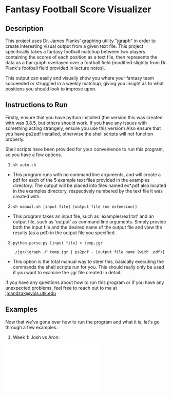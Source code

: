 # Fantasy Football Score Visualizer

## Description
This project uses Dr. James Planks' graphing utility "jgraph" in order to create interesting visual output from a given text file. This project specifically takes a fantasy football matchup between two players containing the scores of each position as a text file, then represents the data as a bar graph overlayed over a football field (modified slightly from Dr. Plank's football field provided in lecture notes).

This output can easily and visually show you where your fantasy team succeeded or struggled in a weekly matchup, giving you insight as to what positions you should look to improve upon.

## Instructions to Run

Firstly, ensure that you have python installed (the version this was created with was 3.8.5, but others should work. If you have any issues with something acting strangely, ensure you use this version) Also ensure that you have ps2pdf installed, otherwise the shell scripts will not function properly.

Shell scripts have been provided for your convenience to run this program, so you have a few options.

1. `sh auto.sh`
 - This program runs with no command line arguments, and will create a pdf for each of the 5 example text files provided in the examples directory. The output will be placed into files named ex*.pdf also located in the examples directory, respectively numbered by the text file it was created with.

 2. `sh manual.sh [input file] [output file (no extension)]`
 - This program takes an input file, such as 'examples/ex1.txt' and an output file, such as 'output' as command line arguments. Simply provide both the input file and the desired name of the output file and view the results (as a pdf) in the output file you specified.

 3. `python parse.py [input file] > temp.jgr`

     `./jgr/jgraph -P temp.jgr | ps2pdf - [output file name (with .pdf)]`

- This option is the total manual way to steer this, basically executing the commands the shell scripts run for you. This should really only be used if you want to examine the .jgr file created in detail.

If you have any questions about how to run this program or if you have any unexpected problems, feel free to reach out to me at jmandzak@vols.utk.edu

## Examples

Now that we've gone over how to run the program and what it is, let's go through a few examples.

1. Week 1: Josh vs Aron:
<embed src="./examples/ex1.pdf" type="application/pdf">